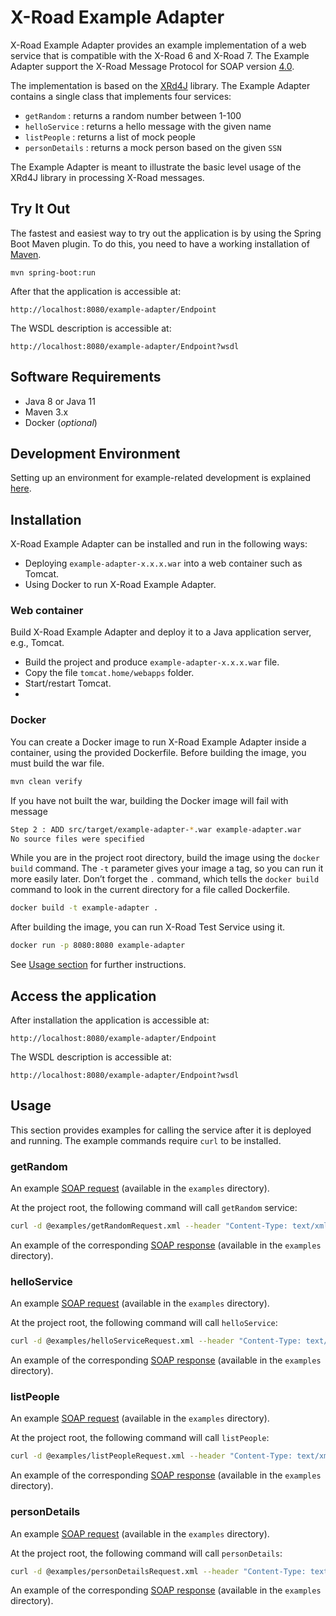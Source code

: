 # X-Road Example Adapter

X-Road Example Adapter provides an example implementation of a web service that is compatible with the X-Road 6 and X-Road 7. The 
Example Adapter support the X-Road Message Protocol for SOAP version [4.0](https://github.com/nordic-institute/X-Road/blob/develop/doc/Protocols/pr-mess_x-road_message_protocol.md).

The implementation is based on the [XRd4J](https://github.com/nordic-institute/xrd4j) library. The Example Adapter contains 
a single class that implements four services:

* `getRandom` : returns a random number between 1-100
* `helloService` : returns a hello message with the given name
* `listPeople` : returns a list of mock people
* `personDetails` : returns a mock person based on the given `SSN`

The Example Adapter is meant to illustrate the basic level usage of the XRd4J library in processing X-Road messages.

## Try It Out

The fastest and easiest way to try out the application is by using the Spring Boot Maven plugin.
To do this, you need to have a working installation of [Maven](https://maven.apache.org/).

```
mvn spring-boot:run
```
After that the application is accessible at:

```
http://localhost:8080/example-adapter/Endpoint
```

The WSDL description is accessible at:

```
http://localhost:8080/example-adapter/Endpoint?wsdl
```

## Software Requirements

* Java 8 or Java 11
* Maven 3.x
* Docker (*optional*)

## Development Environment

Setting up an environment for example-related development is explained [here](Setting-up-Development-Environment.md).

## Installation

X-Road Example Adapter can be installed and run in the following ways:

* Deploying `example-adapter-x.x.x.war` into a web container such as Tomcat.
* Using Docker to run X-Road Example Adapter.

### Web container

Build X-Road Example Adapter and deploy it to a Java application server, e.g., Tomcat.

* Build the project and produce ```example-adapter-x.x.x.war``` file.
* Copy the file ```tomcat.home/webapps``` folder.
* Start/restart Tomcat.
* 
### Docker

You can create a Docker image to run X-Road Example Adapter inside a container, using the provided Dockerfile.
Before building the image, you must build the war file.

```bash
mvn clean verify
```
If you have not built the war, building the Docker image will fail with message
```bash
Step 2 : ADD src/target/example-adapter-*.war example-adapter.war
No source files were specified
```

While you are in the project root directory, build the image using the `docker build` command. The `-t` parameter gives your image a tag, so you can run it more easily later. Don’t forget the `.` command, which tells the `docker build` command to look in the current directory for a file called Dockerfile.

```bash
docker build -t example-adapter .
```

After building the image, you can run X-Road Test Service using it.

```bash
docker run -p 8080:8080 example-adapter
```

See [Usage section](#usage) for further instructions.

## Access the application

After installation the application is accessible at:

```
http://localhost:8080/example-adapter/Endpoint
```

The WSDL description is accessible at:

```
http://localhost:8080/example-adapter/Endpoint?wsdl
```

## Usage

This section provides examples for calling the service after it is deployed and running. The example commands require `curl` to be installed.

### getRandom

An example [SOAP request](examples/getRandomRequest.xml) (available in the `examples` directory).

At the project root, the following command will call `getRandom` service:

```bash
curl -d @examples/getRandomRequest.xml --header "Content-Type: text/xml" -X POST http://localhost:8080/example-adapter/Endpoint
```

An example of the corresponding [SOAP response](examples/getRandomResponse.xml) (available in the `examples` directory).

### helloService

An example [SOAP request](examples/helloServiceRequest.xml) (available in the `examples` directory).

At the project root, the following command will call `helloService`:

```bash
curl -d @examples/helloServiceRequest.xml --header "Content-Type: text/xml" -X POST http://localhost:8080/example-adapter/Endpoint
```

An example of the corresponding [SOAP response](examples/helloServiceResponse.xml) (available in the `examples` directory).

### listPeople

An example [SOAP request](examples/listPeopleRequest.xml) (available in the `examples` directory).

At the project root, the following command will call `listPeople`:

```bash
curl -d @examples/listPeopleRequest.xml --header "Content-Type: text/xml" -X POST http://localhost:8080/example-adapter/Endpoint
```

An example of the corresponding [SOAP response](examples/listPeopleResponse.xml) (available in the `examples` directory).

### personDetails

An example [SOAP request](examples/personDetailsRequest.xml) (available in the `examples` directory).

At the project root, the following command will call `personDetails`:

```bash
curl -d @examples/personDetailsRequest.xml --header "Content-Type: text/xml" -X POST http://localhost:8080/example-adapter/Endpoint
```

An example of the corresponding [SOAP response](examples/personDetailsResponse.xml) (available in the `examples` directory).
